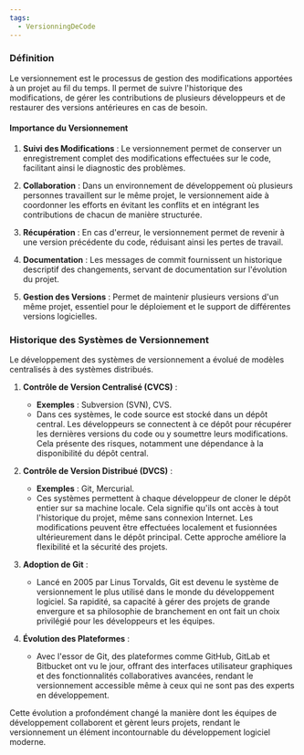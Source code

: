 ```yaml
---
tags:
  - VersionningDeCode
---
```

### Définition

Le versionnement est le processus de gestion des modifications apportées à un projet au fil du temps. Il permet de suivre l'historique des modifications, de gérer les contributions de plusieurs développeurs et de restaurer des versions antérieures en cas de besoin.

#### Importance du Versionnement

1. **Suivi des Modifications** : Le versionnement permet de conserver un enregistrement complet des modifications effectuées sur le code, facilitant ainsi le diagnostic des problèmes.
    
2. **Collaboration** : Dans un environnement de développement où plusieurs personnes travaillent sur le même projet, le versionnement aide à coordonner les efforts en évitant les conflits et en intégrant les contributions de chacun de manière structurée.
    
3. **Récupération** : En cas d'erreur, le versionnement permet de revenir à une version précédente du code, réduisant ainsi les pertes de travail.
    
4. **Documentation** : Les messages de commit fournissent un historique descriptif des changements, servant de documentation sur l'évolution du projet.
    
5. **Gestion des Versions** : Permet de maintenir plusieurs versions d'un même projet, essentiel pour le déploiement et le support de différentes versions logicielles.
    

### Historique des Systèmes de Versionnement

Le développement des systèmes de versionnement a évolué de modèles centralisés à des systèmes distribués.

1. **Contrôle de Version Centralisé (CVCS)** :
    
    - **Exemples** : Subversion (SVN), CVS.
    - Dans ces systèmes, le code source est stocké dans un dépôt central. Les développeurs se connectent à ce dépôt pour récupérer les dernières versions du code ou y soumettre leurs modifications. Cela présente des risques, notamment une dépendance à la disponibilité du dépôt central.
2. **Contrôle de Version Distribué (DVCS)** :
    
    - **Exemples** : Git, Mercurial.
    - Ces systèmes permettent à chaque développeur de cloner le dépôt entier sur sa machine locale. Cela signifie qu'ils ont accès à tout l'historique du projet, même sans connexion Internet. Les modifications peuvent être effectuées localement et fusionnées ultérieurement dans le dépôt principal. Cette approche améliore la flexibilité et la sécurité des projets.
3. **Adoption de Git** :
    
    - Lancé en 2005 par Linus Torvalds, Git est devenu le système de versionnement le plus utilisé dans le monde du développement logiciel. Sa rapidité, sa capacité à gérer des projets de grande envergure et sa philosophie de branchement en ont fait un choix privilégié pour les développeurs et les équipes.
4. **Évolution des Plateformes** :
    
    - Avec l'essor de Git, des plateformes comme GitHub, GitLab et Bitbucket ont vu le jour, offrant des interfaces utilisateur graphiques et des fonctionnalités collaboratives avancées, rendant le versionnement accessible même à ceux qui ne sont pas des experts en développement.

Cette évolution a profondément changé la manière dont les équipes de développement collaborent et gèrent leurs projets, rendant le versionnement un élément incontournable du développement logiciel moderne.